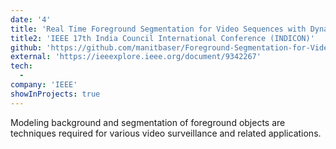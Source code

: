 ```yaml
---
date: '4'
title: 'Real Time Foreground Segmentation for Video Sequences with Dynamic Background'
title2: 'IEEE 17th India Council International Conference (INDICON)'
github: 'https://github.com/manitbaser/Foreground-Segmentation-for-Video-Sequences-with-Dynamic-Background'
external: 'https://ieeexplore.ieee.org/document/9342267'
tech:
  -
company: 'IEEE'
showInProjects: true
---
```


Modeling background and segmentation of foreground objects are techniques required for various video surveillance and related applications.
